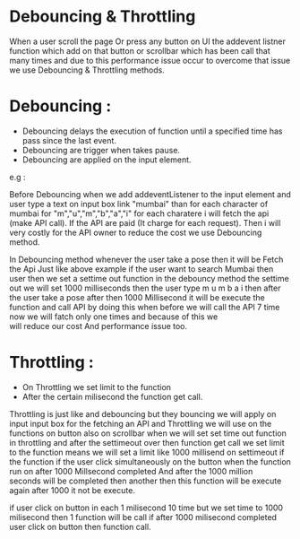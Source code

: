 

#   Debouncing & Throttling   #

When a user scroll the page Or press any button on UI the addevent listner function which add on that button or scrollbar which has been call that many times and due to this performance issue occur to overcome that issue we use Debouncing & Throttling methods.

#  Debouncing :

* Debouncing delays the execution of function until a specified time has pass since the last event.
* Debouncing are trigger when takes pause.
* Debouncing are applied on the input element.

e.g :

   Before Debouncing when we add addeventListener to the input element and user type a text on input box link "mumbai" than for each character of mumbai for "m","u","m","b","a","i"  for each charatere i will fetch the api (make API call). If the API are paid (It charge for each request). Then i will very costly for the API owner to reduce the cost we use Debouncing method.

   In Debouncing method whenever the user take a pose then it will be Fetch the Api
Just like above example if the user want to search Mumbai then  user then we set a settime out function in the debouncy  method  the settime out we will set 1000 milliseconds then the user type m u m b a i then after the user take a pose after then 1000 Millisecond it will be execute the function and call API by doing this when before we will call the API 7 time now we will fatch only one times and because of this we will reduce our cost And performance issue too.


#  Throttling   :

* On Throttling we set limit to the function 
* After the certain milisecond the function get call.

Throttling is just like and debouncing but they bouncing we will apply on input input box for the fetching an API and Throttling we will use on the functions on button also on scrollbar when we will set set time out function in throttling and after the settimeout over then function get call we set limit to the function means we will set a limit like 1000 millisend on settimeout if the function if the user click simultaneously
 on the button when the function run on after 1000 Millsecond completed And after the 1000 million  
 seconds will be completed then another then this function will be execute again after 1000 it not be execute.

 if user click on button in each 1 milisecond 10 time but we set time to 1000 milisecond then 1 function will be call if after 1000 milisecond completed user click on button then function call.